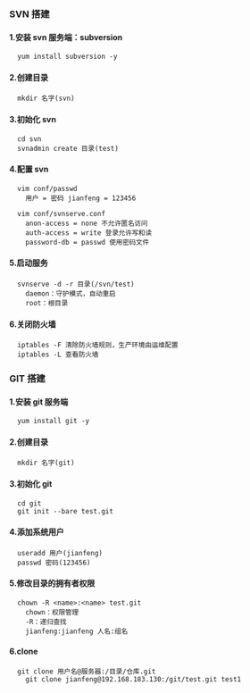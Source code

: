 ### SVN 搭建
  #### 1.安装 svn 服务端：subversion
```
  yum install subversion -y
```
  #### 2.创建目录
```
  mkdir 名字(svn)
```
  #### 3.初始化 svn
```
  cd svn
  svnadmin create 目录(test)
```
  #### 4.配置 svn
```
  vim conf/passwd
    用户 = 密码 jianfeng = 123456

  vim conf/svnserve.conf
    anon-access = none 不允许匿名访问
    auth-access = write 登录允许写和读
    password-db = passwd 使用密码文件
```
  #### 5.启动服务
```
  svnserve -d -r 目录(/svn/test)
    daemon：守护模式，自动重启
    root：根目录
```
  #### 6.关闭防火墙
```
  iptables -F 清除防火墙规则，生产环境由运维配置
  iptables -L 查看防火墙
```

### GIT 搭建
  #### 1.安装 git 服务端
```
  yum install git -y
```
  #### 2.创建目录
```
  mkdir 名字(git)
```
  #### 3.初始化 git
```
  cd git
  git init --bare test.git
```
  #### 4.添加系统用户
```
  useradd 用户(jianfeng)
  passwd 密码(123456)
```
  #### 5.修改目录的拥有者权限
```
  chown -R <name>:<name> test.git
    chown：权限管理
    -R：递归查找
    jianfeng:jianfeng 人名:组名
```
  #### 6.clone
```
  git clone 用户名@服务器:/目录/仓库.git
    git clone jianfeng@192.168.183.130:/git/test.git test1
```

